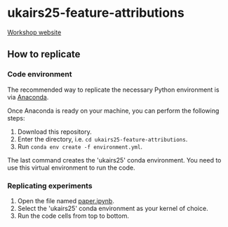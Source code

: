 # ukairs25-feature-attributions
[Workshop website](https://www.ukairs.ac.uk/)

## How to replicate

### Code environment
The recommended way to replicate the necessary Python environment is via [Anaconda](https://docs.conda.io/projects/conda/en/latest/user-guide/install/index.html).

Once Anaconda is ready on your machine, you can perform the following steps:

1. Download this repository.
2. Enter the directory, i.e. `cd ukairs25-feature-attributions`.
3. Run `conda env create -f environment.yml`.

The last command creates the 'ukairs25' conda environment. You need to use this virtual environment to run the code.

### Replicating experiments
1. Open the file named [paper.ipynb](./paper.ipynb).
2. Select the 'ukairs25' conda environment as your kernel of choice.
3. Run the code cells from top to bottom.
